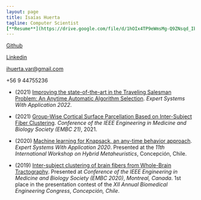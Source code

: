```yaml
---
layout: page
title: Isaías Huerta
tagline: Computer Scientist
[**Resume**](https://drive.google.com/file/d/1hOIx4TP9eWmsMg-Q9ZNsqd_IbZ0-9DXQ/view?usp=sharing)
---
```


[Github](https://github.com/isaiash)

[Linkedin](https://www.linkedin.com/in/isaiash)

ihuerta.var@gmail.com

+56 9 44755236

* (2021) [Improving the state-of-the-art in the Traveling Salesman Problem: An Anytime Automatic Algorithm Selection](https://isaiash.github.io/anytime_tsp/). *Expert Systems With Application 2022*.

* (2021) [Group-Wise Cortical Surface Parcellation Based on Inter-Subject Fiber Clustering](https://pubmed.ncbi.nlm.nih.gov/34891798/). *Conference of the IEEE Engineering in Medicine and Biology Society (EMBC 21)*, 2021.

* (2020) [Machine learning for Knapsack, an any-time behavior approach](https://isaiash.github.io/anytime_knapsack/). *Expert Systems With Application 2020*. Presented at the *11th International Workshop on Hybrid Metaheuristics*, Concepción, Chile. 

* (2019) [Inter-subject clustering of brain fibers from Whole-Brain Tractography](https://ieeexplore.ieee.org/document/9175342/). Presented at *Conference of the IEEE Engineering in Medicine and Biology Society (EMBC 2020)*, *Montreal, Canada*. 1st place in the presentation contest of the *XII Annual Biomedical Engineering Congress*, *Concepción, Chile*.
